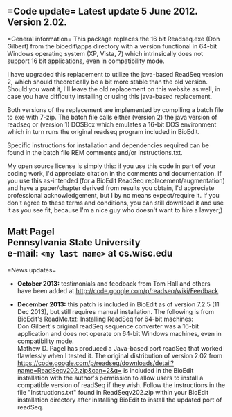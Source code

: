 =Code update=
Latest update 5 June 2012.  Version 2.02.
----
=General information=
This package replaces the 16 bit Readseq.exe (Don Gilbert) from the bioedit\apps directory with a version functional in 64-bit Windows operating system (XP, Vista, 7) which intrinsically does not support 16 bit applications, even in compatibility mode.

I have upgraded this replacement to utilize the java-based ReadSeq version 2, which should theoretically be a bit more stable than the old version.  Should you want it, I'll leave the old replacement on this website as well, in case you have difficulty installing or using this java-based replacement.

Both versions of the replacement are implemented by compiling a batch file to exe with 7-zip. The batch file calls either (version 2) the java version of readseq or (version 1) DOSBox which emulates a 16-bit DOS environment which in turn runs the original readseq program included in BioEdit.

Specific instructions for installation and dependencies required can be found in the batch file REM comments and/or instructions.txt.

My open source license is simply this: if you use this code in part of your coding work, I'd appreciate citation in the comments and documentation.  If you use this as-intended (for a BioEdit ReadSeq replacement/augmentation) and have a paper/chapter derived from results you obtain, I'd appreciate professional acknowledgement, but I by no means expect/require it.  If you don't agree to these terms and conditions, you can still download it and use it as you see fit, because I'm a nice guy who doesn't want to hire a lawyer;)

Matt Pagel<br>
Pennsylvania State University<br>
e-mail: `<my last name>` at cs.wisc.edu
----
=News updates=
  * <b>October 2013:</b> testimonials and feedback from Tom Hall and others have been added at http://code.google.com/p/readseq/wiki/Feedback

  * <b>December 2013:</b> this patch is included in BioEdit as of version 7.2.5 (11 Dec 2013), but still requires manual installation. The following is from BioEdit's ReadMe.txt:
   Installing ReadSeq for 64-bit machines:<br>
   Don Gilbert's original readSeq sequence converter was a 16-bit application and does not operate on 64-bit Windows machines, even in compatibility mode.  <br>
   Mathew D. Pagel has produced a Java-based port readSeq that worked flawlessly when I tested it.  The original distribution of version 2.02 from https://code.google.com/p/readseq/downloads/detail?name=ReadSeqv202.zip&can=2&q= is included in the BioEdit installation with the author's permission to allow users to install a compatible version of readSeq if they wish.  Follow the instructions in the file "Instructions.txt" found in ReadSeqv202.zip within your BioEdit installation directory after installing BioEdit to install the updated port of readSeq.
